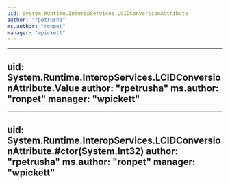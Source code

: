 ```yaml
---
uid: System.Runtime.InteropServices.LCIDConversionAttribute
author: "rpetrusha"
ms.author: "ronpet"
manager: "wpickett"
---
```


---
uid: System.Runtime.InteropServices.LCIDConversionAttribute.Value
author: "rpetrusha"
ms.author: "ronpet"
manager: "wpickett"
---

---
uid: System.Runtime.InteropServices.LCIDConversionAttribute.#ctor(System.Int32)
author: "rpetrusha"
ms.author: "ronpet"
manager: "wpickett"
---
